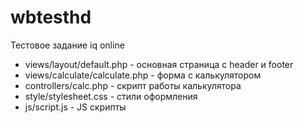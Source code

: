 # wbtesthd
Тестовое задание iq online

 * views/layout/default.php - основная страница с header и footer
 * views/calculate/calculate.php - форма с калькулятором
 * controllers/calc.php - скрипт работы калькулятора
 * style/stylesheet.css - стили оформления
 * js/script.js - JS скрипты
